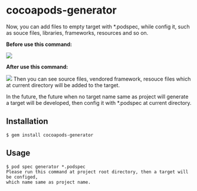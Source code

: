 # cocoapods-generator

Now, you can add files to empty target with *.podspec, while config it, such as souce files, libraries, frameworks, resources and so on.

**Before use this command:**

![](https://github.com/zhzhy/cocoapods-generator/blob/master/Resoures/Before.png )

**After use this command:**

![](https://github.com/zhzhy/cocoapods-generator/blob/master/Resoures/After.png )
Then you can see source files, vendored framework, resouce files which at current directory will be added to the target.

In the future, the future when no target name same as project will generate a target will be developed, then config it with *.podspec at current directory.

## Installation

    $ gem install cocoapods-generator

## Usage

    $ pod spec generator *.podspec
    Please run this command at project root directory, then a target will be configed,
    which name same as project name.
